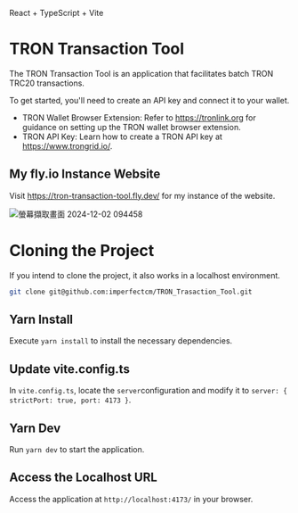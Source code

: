 React + TypeScript + Vite

# TRON Transaction Tool
The TRON Transaction Tool is an application that facilitates batch TRON TRC20 transactions.

To get started, you'll need to create an API key and connect it to your wallet.

- TRON Wallet Browser Extension: Refer to https://tronlink.org for guidance on setting up the TRON wallet browser extension.
- TRON API Key: Learn how to create a TRON API key at https://www.trongrid.io/.
 
## My fly.io Instance Website
Visit https://tron-transaction-tool.fly.dev/ for my instance of the website.

![螢幕擷取畫面 2024-12-02 094458](https://github.com/user-attachments/assets/bf055d42-a47f-4c71-a353-58217d855359)

# Cloning the Project
If you intend to clone the project, it also works in a localhost environment.
```bash
git clone git@github.com:imperfectcm/TRON_Trasaction_Tool.git
```

## Yarn Install
Execute `yarn install` to install the necessary dependencies.

## Update vite.config.ts
In `vite.config.ts`, locate the `server`configuration and modify it to `server: { strictPort: true, port: 4173 }`.

## Yarn Dev
Run `yarn dev` to start the application.

## Access the Localhost URL
Access the application at `http://localhost:4173/` in your browser.
